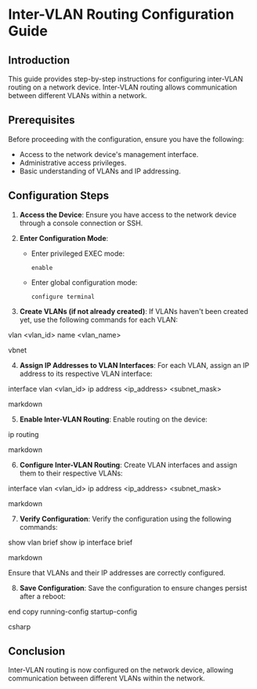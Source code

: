 # Inter-VLAN Routing Configuration Guide

## Introduction

This guide provides step-by-step instructions for configuring inter-VLAN routing on a network device. Inter-VLAN routing allows communication between different VLANs within a network.

## Prerequisites

Before proceeding with the configuration, ensure you have the following:

- Access to the network device's management interface.
- Administrative access privileges.
- Basic understanding of VLANs and IP addressing.

## Configuration Steps

1. **Access the Device**: Ensure you have access to the network device through a console connection or SSH.

2. **Enter Configuration Mode**:
   - Enter privileged EXEC mode:
     ```
     enable
     ```
   - Enter global configuration mode:
     ```
     configure terminal
     ```

3. **Create VLANs (if not already created)**:
   If VLANs haven't been created yet, use the following commands for each VLAN:

vlan <vlan_id>
name <vlan_name>

vbnet


4. **Assign IP Addresses to VLAN Interfaces**:
For each VLAN, assign an IP address to its respective VLAN interface:

interface vlan <vlan_id>
ip address <ip_address> <subnet_mask>

markdown


5. **Enable Inter-VLAN Routing**:
Enable routing on the device:

ip routing

markdown


6. **Configure Inter-VLAN Routing**:
Create VLAN interfaces and assign them to their respective VLANs:

interface vlan <vlan_id>
ip address <ip_address> <subnet_mask>

markdown


7. **Verify Configuration**:
Verify the configuration using the following commands:

show vlan brief
show ip interface brief

markdown

Ensure that VLANs and their IP addresses are correctly configured.

8. **Save Configuration**:
Save the configuration to ensure changes persist after a reboot:

end
copy running-config startup-config

csharp


## Conclusion

Inter-VLAN routing is now configured on the network device, allowing communication between different VLANs within the network.
